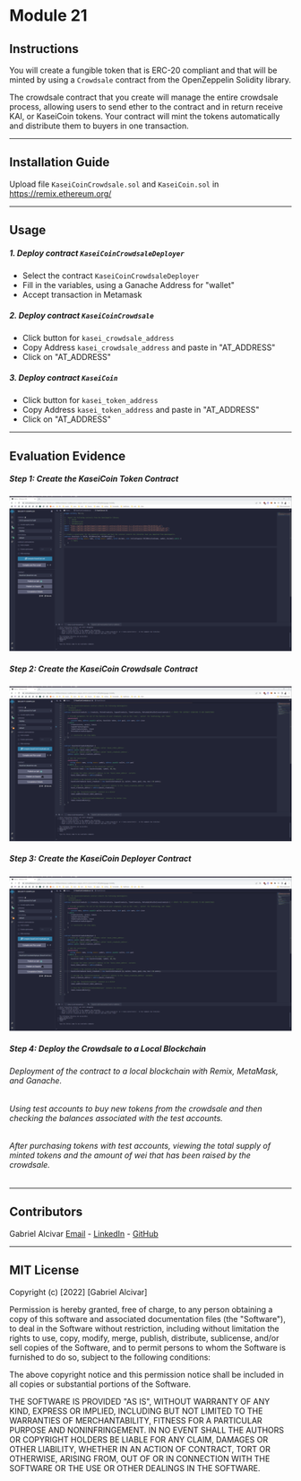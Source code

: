 # Module 21

## Instructions
You will create a fungible token that is ERC-20 compliant and that will be minted by using a `Crowdsale` contract from the OpenZeppelin Solidity library.

The crowdsale contract that you create will manage the entire crowdsale process, allowing users to send ether to the contract and in return receive KAI, or KaseiCoin tokens. Your contract will mint the tokens automatically and distribute them to buyers in one transaction.

---
## Installation Guide
Upload file `KaseiCoinCrowdsale.sol` and `KaseiCoin.sol` in https://remix.ethereum.org/ 

---
## Usage
##### 1. Deploy contract `KaseiCoinCrowdsaleDeployer`
- Select the contract `KaseiCoinCrowdsaleDeployer`
- Fill in the variables, using a Ganache Address for "wallet"
- Accept transaction in Metamask
##### 2. Deploy contract `KaseiCoinCrowdsale`
- Click button for `kasei_crowdsale_address`
- Copy Address `kasei_crowdsale_address` and paste in "AT_ADDRESS"
- Click on "AT_ADDRESS"
##### 3. Deploy contract `KaseiCoin`
- Click button for `kasei_token_address`
- Copy Address `kasei_token_address` and paste in "AT_ADDRESS"
- Click on "AT_ADDRESS"


---
## Evaluation Evidence
##### Step 1: Create the KaseiCoin Token Contract
![01](Execution_Results/01-KaseiCoin-compile.png)
##### Step 2: Create the KaseiCoin Crowdsale Contract
![02](Execution_Results/02-KaseiCoinCrowdsale-compile.png)
##### Step 3: Create the KaseiCoin Deployer Contract
![03](Execution_Results/03-KaseiCoinCrowdsaleDeployer-compile.png)
##### Step 4: Deploy the Crowdsale to a Local Blockchain
###### Deployment of the contract to a local blockchain with Remix, MetaMask, and Ganache.

###### Using test accounts to buy new tokens from the crowdsale and then checking the balances associated with the test accounts.

###### After purchasing tokens with test accounts, viewing the total supply of minted tokens and the amount of wei that has been raised by the crowdsale.

---
## Contributors
Gabriel Alcivar
[Email](mailto:galcivar@galgomedia.com) - [LinkedIn](https://www.linkedin.com/in/gabriel-alcivar-aa83a710b/) - [GitHub](https://github.com/galcivar/)

---

## MIT License

Copyright (c) [2022] [Gabriel Alcivar]

Permission is hereby granted, free of charge, to any person obtaining a copy
of this software and associated documentation files (the "Software"), to deal
in the Software without restriction, including without limitation the rights
to use, copy, modify, merge, publish, distribute, sublicense, and/or sell
copies of the Software, and to permit persons to whom the Software is
furnished to do so, subject to the following conditions:

The above copyright notice and this permission notice shall be included in all
copies or substantial portions of the Software.

THE SOFTWARE IS PROVIDED "AS IS", WITHOUT WARRANTY OF ANY KIND, EXPRESS OR
IMPLIED, INCLUDING BUT NOT LIMITED TO THE WARRANTIES OF MERCHANTABILITY,
FITNESS FOR A PARTICULAR PURPOSE AND NONINFRINGEMENT. IN NO EVENT SHALL THE
AUTHORS OR COPYRIGHT HOLDERS BE LIABLE FOR ANY CLAIM, DAMAGES OR OTHER
LIABILITY, WHETHER IN AN ACTION OF CONTRACT, TORT OR OTHERWISE, ARISING FROM,
OUT OF OR IN CONNECTION WITH THE SOFTWARE OR THE USE OR OTHER DEALINGS IN THE
SOFTWARE.
